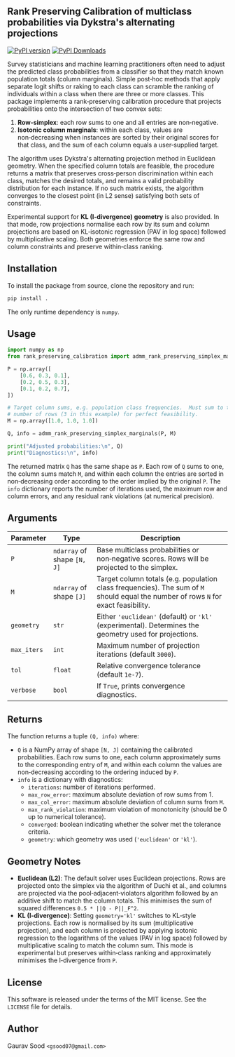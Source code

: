 ## Rank Preserving Calibration of multiclass probabilities via Dykstra's alternating projections

[![PyPI version](https://img.shields.io/pypi/v/onlinerake.svg)](https://pypi.org/project/rank_preserving_calibration/)
[![PyPI Downloads](https://static.pepy.tech/badge/onlinerake)](https://pepy.tech/projects/rank_preserving_calibration)


Survey statisticians and machine learning practitioners often need to adjust
the predicted class probabilities from a classifier so that they match known
population totals (column marginals).  Simple post‑hoc methods that apply
separate logit shifts or raking to each class can scramble the ranking of
individuals within a class when there are three or more classes.  This
package implements a rank‑preserving calibration procedure that projects
probabilities onto the intersection of two convex sets:

1. **Row‑simplex**: each row sums to one and all entries are non‑negative.
2. **Isotonic column marginals**: within each class, values are
   non‑decreasing when instances are sorted by their original scores for
   that class, and the sum of each column equals a user‑supplied target.

The algorithm uses Dykstra's alternating projection method in Euclidean
geometry.  When the specified column totals are feasible, the procedure
returns a matrix that preserves cross‑person discrimination within each
class, matches the desired totals, and remains a valid probability
distribution for each instance.  If no such matrix exists, the algorithm
converges to the closest point (in L2 sense) satisfying both sets of
constraints.

Experimental support for **KL (I‑divergence) geometry** is also provided.
In that mode, row projections normalise each row by its sum and column
projections are based on KL‑isotonic regression (PAV in log space) followed
by multiplicative scaling.  Both geometries enforce the same row and
column constraints and preserve within‑class ranking.

## Installation

To install the package from source, clone the repository and run:

```sh
pip install .
```

The only runtime dependency is `numpy`.

## Usage

```python
import numpy as np
from rank_preserving_calibration import admm_rank_preserving_simplex_marginals

P = np.array([
    [0.6, 0.3, 0.1],
    [0.2, 0.5, 0.3],
    [0.1, 0.2, 0.7],
])

# Target column sums, e.g. population class frequencies.  Must sum to the
# number of rows (3 in this example) for perfect feasibility.
M = np.array([1.0, 1.0, 1.0])

Q, info = admm_rank_preserving_simplex_marginals(P, M)

print("Adjusted probabilities:\n", Q)
print("Diagnostics:\n", info)
```

The returned matrix `Q` has the same shape as `P`.  Each row of `Q` sums
to one, the column sums match `M`, and within each column the entries are
sorted in non‑decreasing order according to the order implied by the
original `P`.  The `info` dictionary reports the number of iterations
used, the maximum row and column errors, and any residual rank
violations (at numerical precision).

## Arguments

| Parameter | Type | Description |
| --- | --- | --- |
| `P` | `ndarray` of shape `[N, J]` | Base multiclass probabilities or non‑negative scores.  Rows will be projected to the simplex. |
| `M` | `ndarray` of shape `[J]` | Target column totals (e.g. population class frequencies).  The sum of `M` should equal the number of rows `N` for exact feasibility. |
| `geometry` | `str` | Either `'euclidean'` (default) or `'kl'` (experimental).  Determines the geometry used for projections. |
| `max_iters` | `int` | Maximum number of projection iterations (default `3000`). |
| `tol` | `float` | Relative convergence tolerance (default `1e‑7`). |
| `verbose` | `bool` | If `True`, prints convergence diagnostics. |

## Returns

The function returns a tuple `(Q, info)` where:

* `Q` is a NumPy array of shape `[N, J]` containing the calibrated probabilities.  Each row sums to one, each column approximately sums to the corresponding entry of `M`, and within each column the values are non‑decreasing according to the ordering induced by `P`.
* `info` is a dictionary with diagnostics:
  - `iterations`: number of iterations performed.
  - `max_row_error`: maximum absolute deviation of row sums from 1.
  - `max_col_error`: maximum absolute deviation of column sums from `M`.
  - `max_rank_violation`: maximum violation of monotonicity (should be 0 up to numerical tolerance).
  - `converged`: boolean indicating whether the solver met the tolerance criteria.
  - `geometry`: which geometry was used (`'euclidean'` or `'kl'`).

## Geometry Notes

* **Euclidean (L2)**: The default solver uses Euclidean projections.  Rows are projected onto the simplex via the algorithm of Duchi et al., and columns are projected via the pool‑adjacent‑violators algorithm followed by an additive shift to match the column totals.  This minimises the sum of squared differences `0.5 * ||Q - P||_F^2`.
* **KL (I‑divergence)**: Setting `geometry='kl'` switches to KL‑style projections.  Each row is normalised by its sum (multiplicative projection), and each column is projected by applying isotonic regression to the logarithms of the values (PAV in log space) followed by multiplicative scaling to match the column sum.  This mode is experimental but preserves within‑class ranking and approximately minimises the I‑divergence from `P`.


## License

This software is released under the terms of the MIT license.  See the
`LICENSE` file for details.

## Author

Gaurav Sood `<gsood07@gmail.com>`
